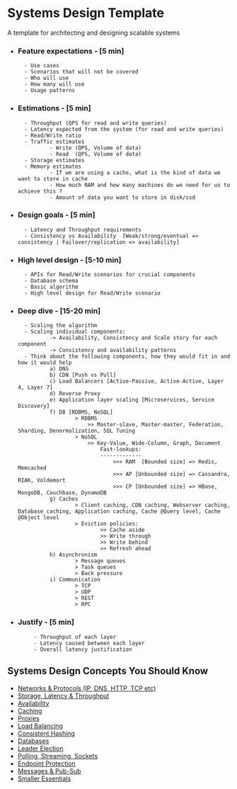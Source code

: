 
# Systems Design Template

A template for architecting and designing scalable systems



- ### Feature expectations - [5 min]
        - Use cases
        - Scenarios that will not be covered
        - Who will use
        - How many will use
        - Usage patterns


- ### Estimations - [5 min]
        - Throughput (QPS for read and write queries)
        - Latency expected from the system (for read and write queries)
        - Read/Write ratio
        - Traffic estimates
                - Write (QPS, Volume of data)
                - Read  (QPS, Volume of data)
        - Storage estimates
        - Memory estimates
                - If we are using a cache, what is the kind of data we want to store in cache
                - How much RAM and how many machines do we need for us to achieve this ?
                - Amount of data you want to store in disk/ssd
        
- ### Design goals - [5 min]
        - Latency and Throughput requirements
        - Consistency vs Availability  [Weak/strong/eventual => consistency | Failover/replication => availability]

- ### High level design - [5-10 min]
        - APIs for Read/Write scenarios for crucial components
        - Database schema
        - Basic algorithm
        - High level design for Read/Write scenario

- ### Deep dive - [15-20 min]
        - Scaling the algorithm
        - Scaling individual components: 
                -> Availability, Consistency and Scale story for each component
                -> Consistency and availability patterns
        - Think about the following components, how they would fit in and how it would help
                a) DNS
                b) CDN [Push vs Pull]
                c) Load Balancers [Active-Passive, Active-Active, Layer 4, Layer 7]
                d) Reverse Proxy
                e) Application layer scaling [Microservices, Service Discovery]
                f) DB [RDBMS, NoSQL]
                        > RDBMS 
                            >> Master-slave, Master-master, Federation, Sharding, Denormalization, SQL Tuning
                        > NoSQL
                            >> Key-Value, Wide-Column, Graph, Document
                                Fast-lookups:
                                -------------
                                    >>> RAM  [Bounded size] => Redis, Memcached
                                    >>> AP [Unbounded size] => Cassandra, RIAK, Voldemort
                                    >>> CP [Unbounded size] => HBase, MongoDB, Couchbase, DynamoDB
                g) Caches
                        > Client caching, CDN caching, Webserver caching, Database caching, Application caching, Cache @Query level, Cache @Object level
                        > Eviction policies:
                                >> Cache aside
                                >> Write through
                                >> Write behind
                                >> Refresh ahead
                h) Asynchronism
                        > Message queues
                        > Task queues
                        > Back pressure
                i) Communication
                        > TCP
                        > UDP
                        > REST
                        > RPC

- ### Justify -  [5 min]
	       - Throughput of each layer
	       - Latency caused between each layer
	       - Overall latency justification

## Systems Design Concepts You Should Know
- [Networks & Protocols (IP, DNS, HTTP, TCP etc)](https://www.freecodecamp.org/news/systems-design-for-interviews/#section-1-networks-and-protocols)
- [Storage, Latency & Throughput](https://www.freecodecamp.org/news/systems-design-for-interviews/#section-2-storage-latency-throughput)
- [Availability](https://www.freecodecamp.org/news/systems-design-for-interviews/#section-3-system-availability)
- [Caching](https://www.freecodecamp.org/news/systems-design-for-interviews/#section-4-caching)
- [Proxies](https://www.freecodecamp.org/news/systems-design-for-interviews/#section-5-proxies)
- [Load Balancing](https://www.freecodecamp.org/news/systems-design-for-interviews/#section-6-load-balancing)
- [Consistent Hashing](https://www.freecodecamp.org/news/systems-design-for-interviews/#section-7-consistent-hashing)
- [Databases](https://www.freecodecamp.org/news/systems-design-for-interviews/#section-8-databases)
- [Leader Election](https://www.freecodecamp.org/news/systems-design-for-interviews/#section-9-leader-election)
- [Polling, Streaming, Sockets](https://www.freecodecamp.org/news/systems-design-for-interviews/#section-10-polling-streaming-sockets)
- [Endpoint Protection](https://www.freecodecamp.org/news/systems-design-for-interviews/#section-11-endpoint-protection)
- [Messages & Pub-Sub](https://www.freecodecamp.org/news/systems-design-for-interviews/#section-12-messaging-pub-sub)
- [Smaller Essentials](https://www.freecodecamp.org/news/systems-design-for-interviews/#section-13-smaller-essentials)